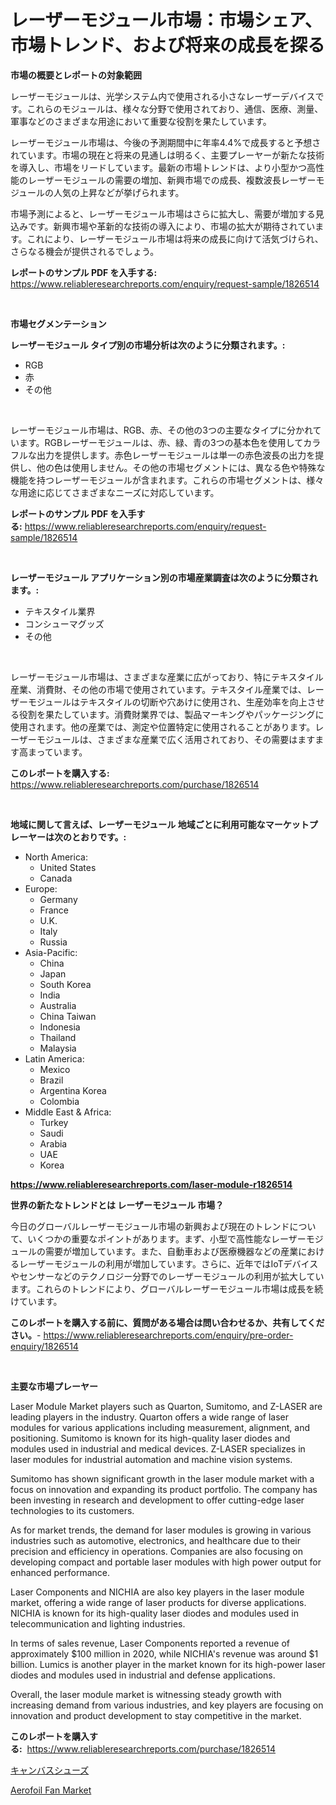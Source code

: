 <p><h1>レーザーモジュール市場：市場シェア、市場トレンド、および将来の成長を探る</h1></p><p><strong>市場の概要とレポートの対象範囲</strong></p>
<p><p>レーザーモジュールは、光学システム内で使用される小さなレーザーデバイスです。これらのモジュールは、様々な分野で使用されており、通信、医療、測量、軍事などのさまざまな用途において重要な役割を果たしています。</p><p>レーザーモジュール市場は、今後の予測期間中に年率4.4%で成長すると予想されています。市場の現在と将来の見通しは明るく、主要プレーヤーが新たな技術を導入し、市場をリードしています。最新の市場トレンドは、より小型かつ高性能のレーザーモジュールの需要の増加、新興市場での成長、複数波長レーザーモジュールの人気の上昇などが挙げられます。</p><p>市場予測によると、レーザーモジュール市場はさらに拡大し、需要が増加する見込みです。新興市場や革新的な技術の導入により、市場の拡大が期待されています。これにより、レーザーモジュール市場は将来の成長に向けて活気づけられ、さらなる機会が提供されるでしょう。</p></p>
<p><strong>レポートのサンプル PDF を入手する:</strong> <a href="https://www.reliableresearchreports.com/enquiry/request-sample/1826514">https://www.reliableresearchreports.com/enquiry/request-sample/1826514</a></p>
<p>&nbsp;</p>
<p><strong>市場セグメンテーション</strong></p>
<p><strong>レーザーモジュール タイプ別の市場分析は次のように分類されます。:</strong></p>
<p><ul><li>RGB</li><li>赤</li><li>その他</li></ul></p>
<p>&nbsp;</p>
<p><p>レーザーモジュール市場は、RGB、赤、その他の3つの主要なタイプに分かれています。RGBレーザーモジュールは、赤、緑、青の3つの基本色を使用してカラフルな出力を提供します。赤色レーザーモジュールは単一の赤色波長の出力を提供し、他の色は使用しません。その他の市場セグメントには、異なる色や特殊な機能を持つレーザーモジュールが含まれます。これらの市場セグメントは、様々な用途に応じてさまざまなニーズに対応しています。</p></p>
<p><strong>レポートのサンプル PDF を入手する:</strong>&nbsp;<a href="https://www.reliableresearchreports.com/enquiry/request-sample/1826514">https://www.reliableresearchreports.com/enquiry/request-sample/1826514</a></p>
<p>&nbsp;</p>
<p><strong> レーザーモジュール アプリケーション別の市場産業調査は次のように分類されます。:</strong></p>
<p><ul><li>テキスタイル業界</li><li>コンシューマグッズ</li><li>その他</li></ul></p>
<p>&nbsp;</p>
<p><p>レーザーモジュール市場は、さまざまな産業に広がっており、特にテキスタイル産業、消費財、その他の市場で使用されています。テキスタイル産業では、レーザーモジュールはテキスタイルの切断や穴あけに使用され、生産効率を向上させる役割を果たしています。消費財業界では、製品マーキングやパッケージングに使用されます。他の産業では、測定や位置特定に使用されることがあります。レーザーモジュールは、さまざまな産業で広く活用されており、その需要はますます高まっています。</p></p>
<p><strong>このレポートを購入する:</strong>&nbsp; <a href="https://www.reliableresearchreports.com/purchase/1826514">https://www.reliableresearchreports.com/purchase/1826514</a></p>
<p>&nbsp;</p>
<p><strong>地域に関して言えば、レーザーモジュール 地域ごとに利用可能なマーケットプレーヤーは次のとおりです。:</strong></p>
<p><ul>
    <li>
        North America:
        <ul>
            <li>United States</li>
            <li>Canada</li>
        </ul>
    </li>
    <li>
        Europe:
        <ul>
            <li>Germany</li>
            <li>France</li>
            <li>U.K.</li>
            <li>Italy</li>
            <li>Russia</li>
        </ul>
    </li>
    <li>
        Asia-Pacific:
        <ul>
            <li>China</li>
            <li>Japan</li>
            <li>South Korea</li>
            <li>India</li>
            <li>Australia</li>
            <li>China Taiwan</li>
            <li>Indonesia</li>
            <li>Thailand</li>
            <li>Malaysia</li>
        </ul>
    </li>
    <li>
        Latin America:
        <ul>
            <li>Mexico</li>
            <li>Brazil</li>
            <li>Argentina Korea</li>
            <li>Colombia</li>
        </ul>
    </li>
    <li>
        Middle East & Africa:
        <ul>
            <li>Turkey</li>
            <li>Saudi</li>
            <li>Arabia</li>
            <li>UAE</li>
            <li>Korea</li>
        </ul>
    </li>
    </ul></p>
<p><strong><a href="https://www.reliableresearchreports.com/laser-module-r1826514">https://www.reliableresearchreports.com/laser-module-r1826514</a></strong>&nbsp;</p>
<p><strong>世界の新たなトレンドとは レーザーモジュール 市場？</strong></p>
<p><p>今日のグローバルレーザーモジュール市場の新興および現在のトレンドについて、いくつかの重要なポイントがあります。まず、小型で高性能なレーザーモジュールの需要が増加しています。また、自動車および医療機器などの産業におけるレーザーモジュールの利用が増加しています。さらに、近年ではIoTデバイスやセンサーなどのテクノロジー分野でのレーザーモジュールの利用が拡大しています。これらのトレンドにより、グローバルレーザーモジュール市場は成長を続けています。</p></p>
<p><strong>このレポートを購入する前に、質問がある場合は問い合わせるか、共有してください。</strong>- <a href="https://www.reliableresearchreports.com/enquiry/pre-order-enquiry/1826514">https://www.reliableresearchreports.com/enquiry/pre-order-enquiry/1826514</a></p>
<p>&nbsp;</p>
<p><strong>主要な市場プレーヤー</strong></p>
<p><p>Laser Module Market players such as Quarton, Sumitomo, and Z-LASER are leading players in the industry. Quarton offers a wide range of laser modules for various applications including measurement, alignment, and positioning. Sumitomo is known for its high-quality laser diodes and modules used in industrial and medical devices. Z-LASER specializes in laser modules for industrial automation and machine vision systems.</p><p>Sumitomo has shown significant growth in the laser module market with a focus on innovation and expanding its product portfolio. The company has been investing in research and development to offer cutting-edge laser technologies to its customers.</p><p>As for market trends, the demand for laser modules is growing in various industries such as automotive, electronics, and healthcare due to their precision and efficiency in operations. Companies are also focusing on developing compact and portable laser modules with high power output for enhanced performance.</p><p>Laser Components and NICHIA are also key players in the laser module market, offering a wide range of laser products for diverse applications. NICHIA is known for its high-quality laser diodes and modules used in telecommunication and lighting industries.</p><p>In terms of sales revenue, Laser Components reported a revenue of approximately $100 million in 2020, while NICHIA's revenue was around $1 billion. Lumics is another player in the market known for its high-power laser diodes and modules used in industrial and defense applications.</p><p>Overall, the laser module market is witnessing steady growth with increasing demand from various industries, and key players are focusing on innovation and product development to stay competitive in the market.</p></p>
<p><strong>このレポートを購入する:</strong>&nbsp;&nbsp;<a href="https://www.reliableresearchreports.com/purchase/1826514">https://www.reliableresearchreports.com/purchase/1826514</a></p>
<p><p><a href="https://github.com/Sophiaard2003/Market-Research-Report-List-1/blob/main/586195832091.md">キャンバスシューズ</a></p><p><a href="https://github.com/brenzgnarento/Market-Research-Report-List-2/blob/main/aerofoil-fan-market.md">Aerofoil Fan Market</a></p></p>